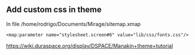Add custom css in theme
---

In file 
/home/rodrigo/Documents/Mirage/sitemap.xmap

```
<map:parameter name="stylesheet.screen#6" value="lib/css/fonts.css"/>
```

https://wiki.duraspace.org/display/DSPACE/Manakin+theme+tutorial
